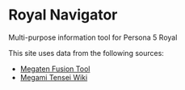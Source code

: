 # Royal Navigator

Multi-purpose information tool for Persona 5 Royal

This site uses data from the following sources:
- [Megaten Fusion Tool](https://github.com/aqiu384/megaten-fusion-tool)
- [Megami Tensei Wiki](https://megamitensei.fandom.com/wiki/Megami_Tensei_Wiki)
